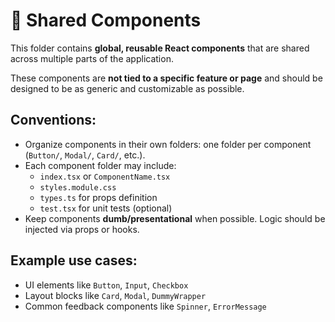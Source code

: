 # 🧱 Shared Components

This folder contains **global, reusable React components** that are shared across multiple parts of the application.

These components are **not tied to a specific feature or page** and should be designed to be as generic and customizable as possible.

## Conventions:

- Organize components in their own folders: one folder per component (`Button/`, `Modal/`, `Card/`, etc.).
- Each component folder may include:
  - `index.tsx` or `ComponentName.tsx`
  - `styles.module.css` 
  - `types.ts` for props definition
  - `test.tsx` for unit tests (optional)
- Keep components **dumb/presentational** when possible. Logic should be injected via props or hooks.

## Example use cases:

- UI elements like `Button`, `Input`, `Checkbox`
- Layout blocks like `Card`, `Modal`, `DummyWrapper`
- Common feedback components like `Spinner`, `ErrorMessage`
